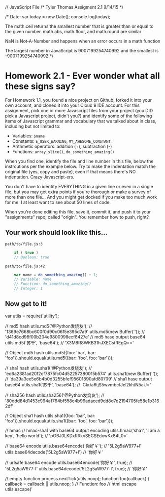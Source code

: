 // JavaScript File
/* 
Tyler Thomas
Assigment 2.1
9/14/15
*/

/*
Date:
var today = new Date();
console.log(today);

The math.ceil returns the smallest number that is greater than or equal to the given number.
math.abs, math.floor, and math.round are similar

NaN is Not-A-Number and happens when an error occurs in a math function

The largest number in JavaScript is 9007199254740992 and the smallest is -9007199254740992
*/

# Homework 2.1 - Ever wonder what all these signs say?

For Homework 1.1, you found a nice project on Github, forked it into your own account, and cloned it into your Cloud 9 IDE account. For this assignment, pick one or more Javascript files from your project (you DID pick a Javascript project, didn't you?) and identify some of the following items of Javascript grammar and vocabulary that we talked about in class, including but not limited to:

* Variables: `$name`
* Constants: `E_USER_WARNING`, `MY_AWESOME_CONSTANT`
* Arithmetic operators: addition (+), subtraction (-)
* Functions: `array_slice()`, `do_something_amazing()`

When you find one, identify the file and line number in this file, below the instrcutions per the example below. Try to make the indentation match the original file (yes, copy and paste), even if that means there's NO indentation. Crazy Javascript-ers.

You don't have to identify EVERYTHING in a given line or even in a single file, but you may get extra points if you're thorough or make a survey of more than one file... And you might get docked if you make too much work for me. I at least want to see about 50 lines of code.

When you're done editing this file, save it, commit it, and push it to your "assignments" repo, called "origin". You remember how to push, right?

## Your work should look like this...

`path/to/file.js:3`
```javascript
    if ( true )
    // Boolean: true
```

`path/to/file.js:42`
```javascript
    var name = do_something_amazing() + 1;
    // Variable: name
    // Function: do_something_amazing()
    // Integer: 1
```

## Now get to it!


var utils = require('utility');

// md5 hash
utils.md5('@Python发烧友'); // '1369e7668bc600f0d90c06f5e395d7a9'
utils.md5(new Buffer('')); // 'd41d8cd98f00b204e9800998ecf8427e'
// md5 hase output base64
utils.md5('苏千', 'base64'); // 'X3M8R8WKB31hJXECstREgQ=='

// Object md5 hash
utils.md5({foo: 'bar', bar: 'foo'}).should.equal(utils.md5({bar: 'foo', foo: 'bar'}));

// sha1 hash
utils.sha1('@Python发烧友'); // 'ed6a2381ad20f2cf7875fc04d52257380015b574'
utils.sha1(new Buffer('')); // 'da39a3ee5e6b4b0d3255bfef95601890afd80709'
// sha1 hase output base64
utils.sha1('苏千', 'base64'); // 'Ckr/a6tjS5wvmbcfJel2kh/N5aU='

// sha256 hash
utils.sha256('@Python发烧友'); // '80ddd84d1453c994af764bf558c4b96adaced9dd8d7d2194705fe58e1b3162df'

// Object sha1 hash
utils.sha1({foo: 'bar', bar: 'foo'}).should.equal(utils.sha1({bar: 'foo', foo: 'bar'}));

// hmac
// hmac-sha1 with base64 output encoding
utils.hmac('sha1', 'I am a key', 'hello world'); // 'pO6J0LKDxRRkvSECSEdxwKx84L0='

// base64 encode
utils.base64encode('你好￥'); // '5L2g5aW977+l'
utils.base64decode('5L2g5aW977+l') // '你好￥'

// urlsafe base64 encode
utils.base64encode('你好￥', true); // '5L2g5aW977-l'
utils.base64decode('5L2g5aW977-l', true); // '你好￥'

// empty function
process.nextTick(utils.noop);
function foo(callback) {
  callback = callback || utils.noop;
}
 // Function: foo
// html escape
utils.escape('<script/>"& &amp;'); // '&lt;script/&gt;&quot;&amp; &amp;'

// Safe encodeURIComponent and decodeURIComponent
utils.decodeURIComponent(utils.encodeURIComponent('你好, nodejs')).should.equal('你好, nodejs');

// get first ip
[WARNNING] getIP() remove, PLEASE use `https://github.com/node-modules/address` module instead

// get a function parameter's names
utils.getParamNames(function (key1, key2) {}); // ['key1', 'key2']
    // function key1, key2
// get a random string, default length is 16
utils.randomString(32, '1234567890'); //18774480824014856763726145106142
    // String: 32
// check if object has this property
utils.has({hello: 'world'}, 'hello'); //true
    //boolean: true